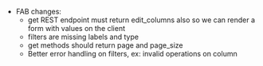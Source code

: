 - FAB changes:
  - get REST endpoint must return edit_columns also so we can render a form with values on the client
  - filters are missing labels and type
  - get methods should return page and page_size
  - Better error handling on filters, ex: invalid operations on column